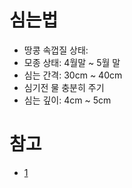 # 심는법
- 땅콩 속껍질 상태: 
- 모종 상태: 4월말 ~ 5월 말
- 심는 간격: 30cm ~ 40cm
- 심기전 물 충분히 주기
- 심는 깊이: 4cm ~ 5cm

# 참고
- [1](https://blog.naver.com/PostView.naver?blogId=tameones&logNo=222485257926)